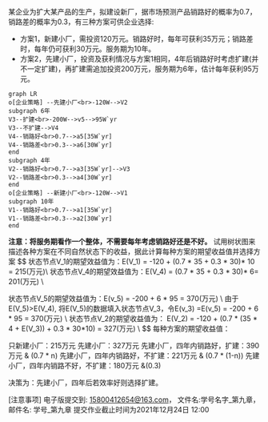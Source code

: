 
某企业为扩大某产品的生产，拟建设新厂，据市场预测产品销路好的概率为0.7，销路差的概率为0.3，有三种方案可供企业选择:



- 方案1，新建小厂，需投资120万元。销路好时，每年可获利35万元；销路差时，每年仍可获利30万元。服务期为10年。
- 方案2，先建小厂，投资及获利情况与方案1相同，4年后销路好时考虑扩建(并不一定扩建)，再扩建需追加投资200万元，服务期为6年，估计每年获利95万元。



```mermaid
graph LR
o[企业策略] --先建小厂<br>-120W-->V2
subgraph 6年
V3--扩建<br>-200W-->v5-->95W`yr
V3--不扩建-->V4
V4--销路好<br>0.7-->a5[35W`yr]
V4--销路差<br>0.3-->a6[30W`yr]
end
subgraph 4年
V2--销路好<br>0.7-->a3[35W`yr]-->V3
V2--销路差<br>0.3-->a4[30W`yr]
end
o[企业策略] --新建小厂<br>-120W-->V1
subgraph 10年
V1--销路好<br>0.7-->a1[35W`yr]
V1--销路差<br>0.3-->a2[30W`yr]
end

```

**注意：将服务期看作一个整体，不需要每年考虑销路好还是不好。**
试用树状图来描述各种方案在不同自然状态下的收益，据此计算每种方案的期望收益值并选择方案
$$
状态节点V_1的期望效益值为：E(V_1) = -120 + (0.7 * 35 + 0.3 * 30)* 10 = 215(万元)\\
状态节点V_4的期望效益值为：E(V_4) = (0.7 * 35 + 0.3 * 30)* 6= 201(万元)  \\

状态节点V_5的期望效益值为：E(v_5) = -200 + 6 * 95 = 370(万元)  \\
由于E(V_5)>E(V_4), 将E(V_5)的数据填入状态节点V_3，令E(v_3) =E(v_5) = -200 + 6 * 95 = 370(万元)  \\
状态节点V_2的期望收益值为： E(V_2) = -120 + (0.7 * (35 * 4 + E(V_3)) + 0.3 * 30*10) = 327(万元)  \\
$$
每种方案的期望收益值：

只新建小厂：215万元 
先建小厂：327万元
先建小厂，四年内销路好，扩建：390万元 & (0.7 * n)
先建小厂，四年内销路好，不扩建：221万元 & (0.7 * (1-n))
先建小厂，四年内销路不好，不扩建：180万元 &(0.3)

决策为：先建小厂，四年后若效率好则选择扩建。

[注意事项]
电子版提交到: 15800412654@163.com， 文件名:学号名字\_第九章，邮件名:
学号_第九章
提交作业截止时间为2021年12月24日 12:00

